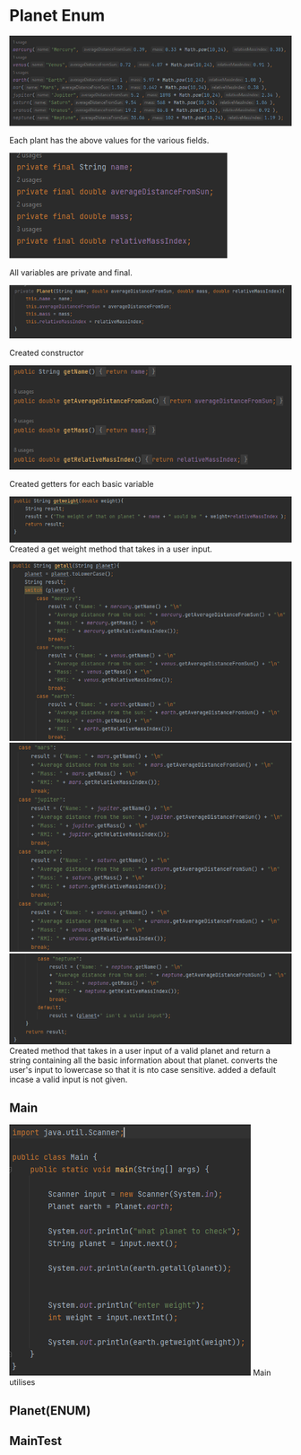 # Planet Enum
![img.png](img.png)

Each plant has the above values for the various fields.

![img_1.png](img_1.png)

All variables are private and final.

![img_2.png](img_2.png)

Created constructor

![img_5.png](img_5.png)

Created getters for each basic variable

![img_6.png](img_6.png)
Created a get weight method that takes in a user input.

![img_7.png](img_7.png)
![img_8.png](img_8.png)
![img_9.png](img_9.png)
Created method that takes in a user input of a valid planet and return a string containing all the basic information about that planet.
converts the user's input to lowercase so that it is nto case sensitive.
added a default incase a valid input is not given.

## Main

![img_10.png](img_10.png)
Main utilises 

## Planet(ENUM)

## MainTest